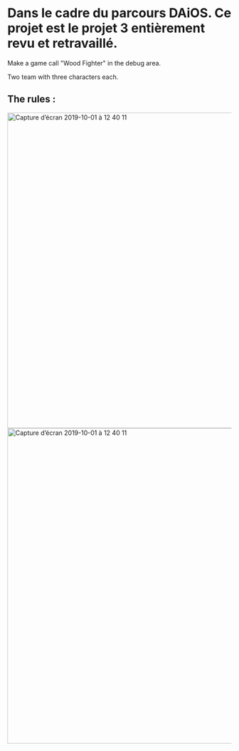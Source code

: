 # Dans le cadre du parcours DAiOS. Ce projet est le projet 3 entièrement revu et retravaillé.


Make a game call "Wood Fighter" in the debug area.

Two team with three characters each. 

## The rules :
<img width="709" alt="Capture d’écran 2019-10-01 à 12 40 11" src="https://user-images.githubusercontent.com/39524369/65955519-9d56cb00-e448-11e9-8103-b8ae48eb89ba.png">

<img width="709" alt="Capture d’écran 2019-10-01 à 12 40 11" src="https://user-images.githubusercontent.com/39524369/65955519-9d56cb00-e448-11e9-8103-b8ae48eb89ba.png">
